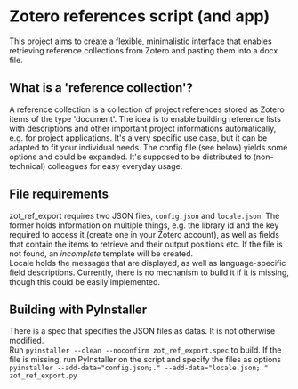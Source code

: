  # Zotero references script (and app)
This project aims to create a flexible, minimalistic interface that enables retrieving reference collections from Zotero 
and pasting them into a docx file.

## What is a 'reference collection'?
A reference collection is a collection of project references stored as Zotero items of the type 'document'. The idea is 
to enable building reference lists with descriptions and other important project informations automatically, e.g. for 
project applications. It's a very specific use case, but it can be adapted to fit your individual needs. The config file
(see below) yields some options and could be expanded. It's supposed to be distributed to (non-technical) colleagues for 
easy everyday usage.

## File requirements
zot_ref_export requires two JSON files, `config.json` and `locale.json`. The former holds information on multiple things, 
e.g. the library id and the key required to access it (create one in your Zotero account), as well as fields that 
contain the items to retrieve and their output positions etc. If the file is not found, an *incomplete* template will be created.  
Locale holds the messages that are displayed, as well as language-specific field descriptions. Currently, there is no 
mechanism to build it if it is missing, though this could be easily implemented.

## Building with PyInstaller
There is a spec that specifies the JSON files as datas. It is not otherwise modified.  
Run `pyinstaller --clean --noconfirm zot_ref_export.spec` to build. If the file is missing, run PyInstaller on the script
and specify the files as options `pyinstaller --add-data="config.json;." --add-data="locale.json;." zot_ref_export.py`